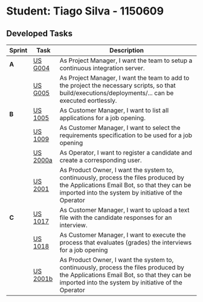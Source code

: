 # Student: Tiago Silva - 1150609
## Developed Tasks

| Sprint | Task                                      | Description                                                                                                                                                                                |
| ------ | ----------------------------------------- | ------------------------------------------------------------------------------------------------------------------------------------------------------------------------------------------ |
| **A**  | [US G004](../sprinta/us_G004/README.md)   | As Project Manager, I want the team to setup a continuous integration server.                                                                                                              |
|        | [US G005](../sprinta/us_G005/readme.md)   | As Project Manager, I want the team to add to the project the necessary scripts, so that build/executions/deployments/... can be executed eortlessly.                                      |
| **B**  | [US 1005](../sprintb/us_1005/readme.md)   | As Customer Manager, I want to list all applications for a job opening.                                                                                                                    |
|        | [US 1009](../sprintb/us_1009/readme.md)   | As Customer Manager, I want to select the requirements specification to be used for a job opening                                                                                          |
|        | [US 2000a](../sprintb/us_2000a/readme.md) | As Operator, I want to register a candidate and create a corresponding user.                                                                                                               |
|        | [US 2001](../sprintb/us_2001/readme.md)   | As Product Owner, I want the system to, continuously, process the files produced by the Applications Email Bot, so that they can be imported into the system by initiative of the Operator |
| **C**  | [US 1017](../sprintc/us_1017/readme.md)   | As Customer Manager, I want to upload a text file with the candidate responses for an interview.                                                                                           |
|        | [US 1018](../sprintc/us_1018/readme.md)   | As Customer Manager, I want to execute the process that evaluates (grades) the interviews for a job opening                                                                                |
|        | [US 2001b](../sprintc/us_2001b/readme.md) | As Product Owner, I want the system to, continuously, process the files produced by the Applications Email Bot, so that they can be imported into the system by initiative of the Operator |
